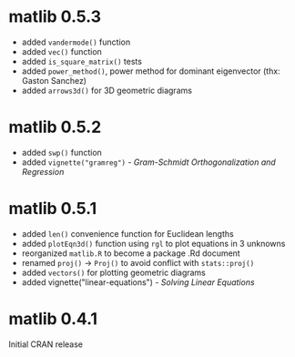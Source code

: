 # matlib 0.5.3

- added `vandermode()` function
- added `vec()` function
- added `is_square_matrix()` tests
- added `power_method()`, power method for dominant eigenvector (thx: Gaston Sanchez)
- added `arrows3d()` for 3D geometric diagrams


# matlib 0.5.2

- added `swp()` function
- added `vignette("gramreg")` - *Gram-Schmidt Orthogonalization and Regression*

# matlib 0.5.1

- added `len()` convenience function for Euclidean lengths
- added `plotEqn3d()` function using `rgl` to plot equations in 3 unknowns
- reorganized `matlib.R` to become a package .Rd document
- renamed `proj()` -> `Proj()` to avoid conflict with `stats::proj()`
- added `vectors()` for plotting geometric diagrams
- added vignette("linear-equations") - *Solving Linear Equations*

# matlib 0.4.1

Initial CRAN release


